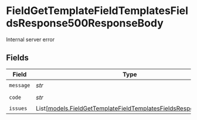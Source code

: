# FieldGetTemplateFieldTemplatesFieldsResponse500ResponseBody

Internal server error


## Fields

| Field                                                                                                                              | Type                                                                                                                               | Required                                                                                                                           | Description                                                                                                                        |
| ---------------------------------------------------------------------------------------------------------------------------------- | ---------------------------------------------------------------------------------------------------------------------------------- | ---------------------------------------------------------------------------------------------------------------------------------- | ---------------------------------------------------------------------------------------------------------------------------------- |
| `message`                                                                                                                          | *str*                                                                                                                              | :heavy_check_mark:                                                                                                                 | N/A                                                                                                                                |
| `code`                                                                                                                             | *str*                                                                                                                              | :heavy_check_mark:                                                                                                                 | N/A                                                                                                                                |
| `issues`                                                                                                                           | List[[models.FieldGetTemplateFieldTemplatesFieldsResponseIssues](../models/fieldgettemplatefieldtemplatesfieldsresponseissues.md)] | :heavy_minus_sign:                                                                                                                 | N/A                                                                                                                                |